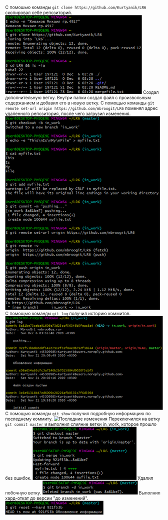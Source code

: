 С помошью команды `git clone https://github.com/Kurtyanik/LR6` скопировал себе репозиторий.
![Клонирование](screenshots/cloned.png)
Создал дополнительную ветку. Внутри папки создал файл с произвольным содержанием и добавил его в новую ветку. С помощью команды `git remote set-url origin https://github.com/mbroogit/LR6` поменял адрес удаленного репозитория, после чего загрузил изменения.
![Загрузка](screenshots/push.png)
С помощью команды `git log` получил историю коммитов.
![История](screenshots/log.png)
С помощью команды `git show` получил подробную информацию по последнему коммиту.
![Последние изменения](screenshots/show.png)
Переключился на ветку `git commit master` и выполнил слияние ветки in_work, которое прошло без ошибок.
![Слияние](screenshots/merge.png)
Удалил побочную ветку.
![Удаление](screenshots/remove.png)
Выполнил хард-откат до версии "до изменений".
![Сброс](screenshots/reset.png)